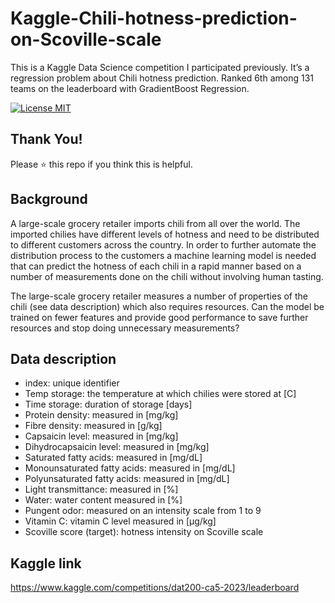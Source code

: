 # Kaggle-Chili-hotness-prediction-on-Scoville-scale
This is a Kaggle Data Science competition I participated previously. It’s a regression problem about Chili hotness prediction. Ranked 6th among 131 teams on the leaderboard with GradientBoost Regression. 

[![License MIT](https://img.shields.io/badge/license-MIT-blue.svg)](LICENSE)

## Thank You!
Please ⭐ this repo if you think this is helpful.

## Background
A large-scale grocery retailer imports chili from all over the world. The imported chilies have different levels of hotness and need to be distributed to different customers across the country. In order to further automate the distribution process to the customers a machine learning model is needed that can predict the hotness of each chili in a rapid manner based on a number of measurements done on the chili without involving human tasting.

The large-scale grocery retailer measures a number of properties of the chili (see data description) which also requires resources. Can the model be trained on fewer features and provide good performance to save further resources and stop doing unnecessary measurements?

## Data description
* index: unique identifier
* Temp storage: the temperature at which chilies were stored at [C]
* Time storage: duration of storage [days]
* Protein density: measured in [mg/kg]
* Fibre density: measured in [g/kg]
* Capsaicin level: measured in [mg/kg]
* Dihydrocapsaicin level: measured in [mg/kg]
* Saturated fatty acids: measured in [mg/dL]
* Monounsaturated fatty acids: measured in [mg/dL]
* Polyunsaturated fatty acids: measured in [mg/dL]
* Light transmittance: measured in [%]
* Water: water content measured in [%]
* Pungent odor: measured on an intensity scale from 1 to 9
* Vitamin C: vitamin C level measured in [µg/kg]
* Scoville score (target): hotness intensity on Scoville scale

## Kaggle link
https://www.kaggle.com/competitions/dat200-ca5-2023/leaderboard


